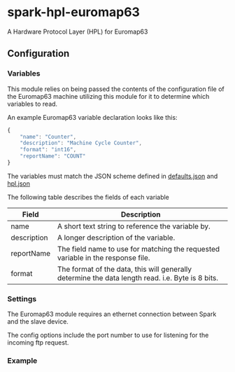 # spark-hpl-euromap63
A Hardware Protocol Layer (HPL) for Euromap63

## Configuration
### Variables
This module relies on being passed the contents of the configuration file of the Euromap63 machine utilizing this module for it to determine which variables to read.

An example Euromap63 variable declaration looks like this:

```javascript
{
    "name": "Counter",
    "description": "Machine Cycle Counter",
    "format": "int16",
    "reportName": "COUNT"
}
```

The variables must match the JSON scheme defined in [defaults.json](./defaults.json) and [hpl.json](https://makemake.tycoelectronics.com/stash/projects/IOTLABS/repos/spark-machine-hpl/browse/schemas/hpl.json)

The following table describes the fields of each variable

Field       | Description
----------- | ------------------------------------------------------------------------------------------------
name        | A short text string to reference the variable by.
description | A longer description of the variable.
reportName  | The field name to use for matching the requested variable in the response file.
format      | The format of the data, this will generally determine the data length read. i.e. Byte is 8 bits.

### Settings
The Euromap63 module requires an ethernet connection between Spark and the slave device.

The config options include the port number to use for listening for the incoming ftp request.

### Example
